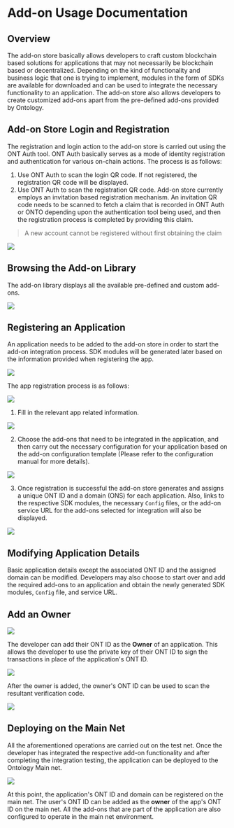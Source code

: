 # Add-on Usage Documentation

## Overview

The add-on store basically allows developers to craft custom blockchain based solutions for applications that may not necessarily be blockchain based or decentralized. Depending on the kind of functionality and business logic that one is trying to implement, modules in the form of SDKs are available for downloaded and can be used to integrate the necessary functionality to an application. The add-on store also allows developers to create customized add-ons apart from the pre-defined add-ons provided by Ontology.

## Add-on Store Login and Registration

The registration and login action to the add-on store is carried out using the ONT Auth tool. ONT Auth basically serves as a mode of identity registration and authentication for various on-chain actions. The process is as follows:

1. Use ONT Auth to scan the login QR code. If not registered, the registration QR code will be displayed.
2. Use ONT Auth to scan the registration QR code. Add-on store currently employs an invitation based registration mechanism. An invitation QR code needs to be scanned to fetch a claim that is recorded in ONT Auth or ONTO depending upon the authentication tool being used, and then the registration process is completed by providing this claim.

> A new account cannot be registered without first obtaining the claim

![](../res/addon-store/login.png)

## Browsing the Add-on Library

The add-on library displays all the available pre-defined and custom add-ons. 

![](../res/addon-store/addon.png)

## Registering an Application

An application needs to be added to the add-on store in order to start the add-on integration process. SDK modules will be generated later based on the information provided when registering the app.

![](../res/addon-store/app.png)

The app registration process is as follows:

![](../res/addon-store/app-info.png)

1. Fill in the relevant app related information.

![](../res/addon-store/choose-addon.png)

2. Choose the add-ons that need to be integrated in the application, and then carry out the necessary configuration for your application based on the add-on configuration template (Please refer to the configuration manual for more details).

![](../res/addon-store/addon-config.png)

3. Once registration is successful the add-on store generates and assigns a unique ONT ID and a domain (ONS) for each application. Also, links to the respective SDK modules, the necessary `Config` files, or the add-on service URL for the add-ons selected for integration will also be displayed.

![](../res/addon-store/sdk.png)

## Modifying Application Details

Basic application details except the associated ONT ID and the assigned domain can be modified. Developers may also choose to start over and add the required add-ons to an application and obtain the newly generated SDK modules, `Config` file, and service URL.

##  Add an Owner

![](../res/addon-store/owner.png)

The developer can add their ONT ID as the **Owner** of an application. This allows the developer to use the private key of their ONT ID to sign the transactions in place of the application's ONT ID. 

![](../res/addon-store/add-owner.png)

After the owner is added, the owner's ONT ID can be used to scan the resultant verification code.

![](../res/addon-store/verify-owner.png)

## Deploying on the Main Net

All the aforementioned operations are carried out on the test net. Once the developer has integrated the respective add-on functionality and after completing the integration testing, the application can be deployed to the Ontology Main net.

![](../res/addon-store/deploy.png)

At this point, the application's ONT ID and domain can be registered on the main net. The user's ONT ID can be added as the **owner** of the app's ONT ID on the main net. All the add-ons that are part of the application are also configured to operate in the main net environment.